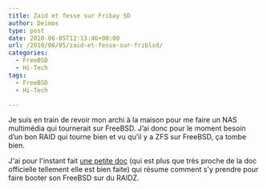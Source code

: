 ```yaml
---
title: Zaid et fesse sur Fribay SD
author: Deimos
type: post
date: 2010-06-05T12:13:46+00:00
url: /2010/06/05/zaid-et-fesse-sur-friblsd/
categories:
  - FreeBSD
  - Hi-Tech
tags:
  - FreeBSD
  - Hi-Tech

---
```


Je suis en train de revoir mon archi à la maison pour me faire un NAS multimédia qui tournerait sur FreeBSD. J’ai donc pour le moment besoin d’un bon RAID qui tourne bien et vu qu’il y a ZFS sur FreeBSD, ça tombe bien.

J'ai pour l'instant fait [une petite doc][1] (qui est plus que très proche de la doc officielle tellement elle est bien faite) qui résume comment s'y prendre pour faire booter son FreeBSD sur du RAIDZ.

 [1]: http://wiki.deimos.fr/Installation_FreeBSD_sur_ZFS#Configuration
